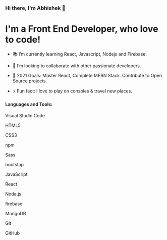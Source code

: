 
### Hi there, I'm Abhishek 👋


# I'm a Front End Developer, who love to code!


* 📚 I’m currently learning React, Javascript, Nodejs and Firebase.

* 👯 I’m looking to collaborate with other passionate developers.

* 🥅 2021 Goals: Master React, Complete MERN Stack. Contribute to Open Source projects.

* ⚡ Fun fact: I love to play on consoles & travel new places.

#### Languages and Tools:

Visual Studio Code

HTML5

CSS3

npm

Sass

bootstap

JavaScript

React

Node.js


firebase

MongoDB

Git

GitHub


